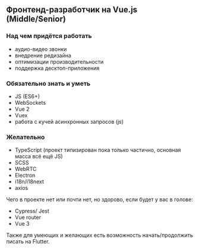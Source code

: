 ## Фронтенд-разработчик на Vue.js (Middle/Senior)

### Над чем придётся работать
 - аудио-видео звонки
 - внедрение редизайна
 - оптимизации производительности
 - поддержка десктоп-приложения

### Обязательно знать и уметь
- JS (ES6+)
- WebSockets
- Vue 2
- Vuex
- работа с кучей асинхронных запросов (js)

### Желательно
- TypeScript (проект типизирован пока только частично, основная масса всё ещё JS)
- SCSS
- WebRTC
- Electron
- i18n/i18next
- axios

Чего в проекте нет или почти нет, но здорово, если будет у вас в голове:
- Cypress/ Jest
- Vue router
- Vue 3 

Также для умеющих и желающих есть возможность начать/продолжить писать на Flutter.
